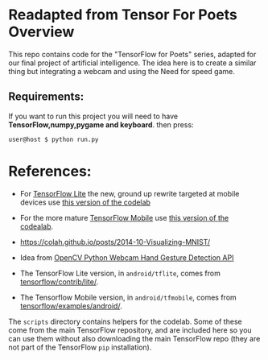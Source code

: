 # Readapted from Tensor For Poets Overview
This repo contains code for the "TensorFlow for Poets" series, adapted for our final project 
of artificial intelligence. The idea here is to create a similar thing but integrating a 
webcam and using the Need for speed game.


## Requirements:
If you want to run this project you will need to have **TensorFlow,numpy,pygame and keyboard**.
then press: 

`user@host $ python run.py`


# References:

* For [TensorFlow Lite](https://www.tensorflow.org/mobile/tflite/) the new, ground up rewrite targeted at mobile devices
  use [this version of the codelab](https://codelabs.developers.google.com/codelabs/tensorflow-for-poets-2-tflite) 
* For the more mature [TensorFlow Mobile](https://www.tensorflow.org/mobile/mobile_intro) use 
  [this version of the codealab](https://codelabs.developers.google.com/codelabs/tensorflow-for-poets-2).
* https://colah.github.io/posts/2014-10-Visualizing-MNIST/ 
* Idea from [OpenCV Python Webcam Hand Gesture Detection API](https://www.youtube.com/watch?v=oH0ZkfFoeYU)

* The TensorFlow Lite version, in `android/tflite`, comes from [tensorflow/contrib/lite/](https://github.com/tensorflow/tensorflow/tree/master/tensorflow/contrib/lite).
* The Tensorflow Mobile version, in `android/tfmobile`, comes from [tensorflow/examples/android/](https://github.com/tensorflow/tensorflow/tree/master/tensorflow/examples/android).

The `scripts` directory contains helpers for the codelab. Some of these come from the main TensorFlow repository, and are included here so you can use them without also downloading the main TensorFlow repo (they are not part of the TensorFlow `pip` installation).
